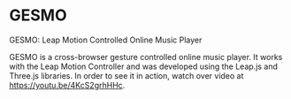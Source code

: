 # GESMO
GESMO: Leap Motion Controlled Online Music Player

GESMO is a cross-browser gesture controlled online music player. It works with the Leap Motion Controller and was developed using the Leap.js and Three.js libraries. In order to see it in action, watch over video at https://youtu.be/4KcS2grhHHc.
